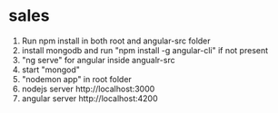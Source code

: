 # sales

1. Run npm install in both root and angular-src folder
2. install mongodb and run "npm install -g angular-cli" if not present
3. "ng serve" for angular inside angualr-src
4. start "mongod"
5. "nodemon app" in root folder
6. nodejs server http://localhost:3000
7. angular server http://localhost:4200